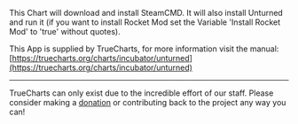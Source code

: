 This Chart will download and install SteamCMD. It will also install Unturned and run it (if you want to install Rocket Mod set the Variable 'Install Rocket Mod' to 'true' without quotes).

This App is supplied by TrueCharts, for more information visit the manual: [https://truecharts.org/charts/incubator/unturned](https://truecharts.org/charts/incubator/unturned)

---

TrueCharts can only exist due to the incredible effort of our staff.
Please consider making a [donation](https://truecharts.org/about/sponsor) or contributing back to the project any way you can!
